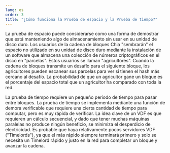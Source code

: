 ```yaml
---
lang: es
order: 3
title: "¿Cómo funciona la Prueba de espacio y la Prueba de tiempo?"
---
```


La prueba de espacio puede considerarse como una forma de demostrar que está manteniendo algo de almacenamiento sin usar en su unidad de disco duro. Los usuarios de la cadena de bloques Chia "sembrarán" el espacio no utilizado en su unidad de disco duro mediante la instalación de un software que almacena una colección de números criptográficos en el disco en "parcelas". Estos usuarios se llaman "agricultores". Cuando la cadena de bloques transmite un desafío para el siguiente bloque, los agricultores pueden escanear sus parcelas para ver si tienen el hash más cercano al desafío. La probabilidad de que un agricultor gane un bloque es el porcentaje del espacio total que un agricultor ha comparado con toda la red.

La prueba de tiempo requiere un pequeño período de tiempo para pasar entre bloques. La prueba de tiempo se implementa mediante una función de demora verificable que requiere una cierta cantidad de tiempo para computar, pero es muy rápida de verificar. La idea clave de un VDF es que requieren un cálculo secuencial, y dado que tener muchas máquinas paralelas no produce ningún beneficio, se minimiza el desperdicio de electricidad. Es probable que haya relativamente pocos servidores VDF ("Timelords"), ya que el más rápido siempre terminará primero y solo se necesita un Timelord rápido y justo en la red para completar un bloque y avanzar la cadena.
 
